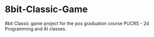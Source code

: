 # 8bit-Classic-Game
8bit Classic game project for the pos graduation course PUCRS - 2d Programming and AI classes.
